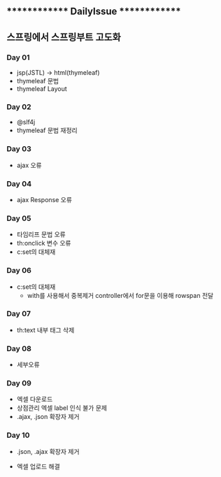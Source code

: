 ## ************ DailyIssue ************

## 스프링에서 스프링부트 고도화

### Day 01

- jsp(JSTL) -> html(thymeleaf)
- thymeleaf 문법
- thymeleaf Layout

### Day 02

- @slf4j
- thymeleaf 문법 재정리

### Day 03 

- ajax 오류

### Day 04

- ajax Response 오류

### Day 05

- 타임리프 문법 오류
- th:onclick 변수 오류
- c:set의 대체재

### Day 06

- c:set의 대체재
  - with를 사용해서 중복제거 controller에서 for문을 이용해 rowspan 전달

### Day 07

- th:text 내부 태그 삭제

### Day 08

- 세부오류

### Day 09

- 엑셀 다운로드
- 상점관리 엑셀 label 인식 불가 문제
- .ajax, .json 확장자 제거

### Day 10

- .json, .ajax 확장자 제거

- 엑셀 업로드 해결

